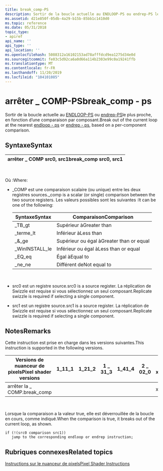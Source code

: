 ```yaml
---
title: break_comp-PS
description: Sortir de la boucle actuelle au ENDLOOP-PS ou endrep-PS le plus proche, en fonction d’une comparaison par composant.
ms.assetid: d21e850f-05db-4a29-b15b-85bb1c1410d0
ms.topic: reference
ms.date: 05/31/2018
topic_type:
- apiref
api_name: ''
api_type: ''
api_location: ''
ms.openlocfilehash: 5088312a16102153ad78afffdcd9ea1275d34e0d
ms.sourcegitcommit: fe03c5d92ca6a0d66a114b2303e99c0a19241ffb
ms.translationtype: MT
ms.contentlocale: fr-FR
ms.lasthandoff: 11/20/2019
ms.locfileid: "104101085"
---
```

# <a name="break_comp---ps"></a><span data-ttu-id="8889d-103">arrêter \_ COMP-PS</span><span class="sxs-lookup"><span data-stu-id="8889d-103">break\_comp - ps</span></span>

<span data-ttu-id="8889d-104">Sortir de la boucle actuelle au [ENDLOOP-PS](endloop---ps.md) ou [endrep-PS](endrep---ps.md)le plus proche, en fonction d’une comparaison par composant.</span><span class="sxs-lookup"><span data-stu-id="8889d-104">Break out of the current loop at the nearest [endloop - ps](endloop---ps.md) or [endrep - ps](endrep---ps.md), based on a per-component comparison.</span></span>

## <a name="syntax"></a><span data-ttu-id="8889d-105">Syntaxe</span><span class="sxs-lookup"><span data-stu-id="8889d-105">Syntax</span></span>



| <span data-ttu-id="8889d-106">arrêter \_ COMP src0, src1</span><span class="sxs-lookup"><span data-stu-id="8889d-106">break\_comp src0, src1</span></span> |
|------------------------|



 

<span data-ttu-id="8889d-107">Où :</span><span class="sxs-lookup"><span data-stu-id="8889d-107">Where:</span></span>

-   <span data-ttu-id="8889d-108">\_COMP est une comparaison scalaire (ou unique) entre les deux registres sources.</span><span class="sxs-lookup"><span data-stu-id="8889d-108">\_comp is a scalar (or single) comparison between the two source registers.</span></span> <span data-ttu-id="8889d-109">Les valeurs possibles sont les suivantes :</span><span class="sxs-lookup"><span data-stu-id="8889d-109">It can be one of the following:</span></span> 

    | <span data-ttu-id="8889d-110">Syntaxe</span><span class="sxs-lookup"><span data-stu-id="8889d-110">Syntax</span></span> | <span data-ttu-id="8889d-111">Comparaison</span><span class="sxs-lookup"><span data-stu-id="8889d-111">Comparison</span></span>            |
    |--------|-----------------------|
    | <span data-ttu-id="8889d-112">\_TB</span><span class="sxs-lookup"><span data-stu-id="8889d-112">\_gt</span></span>   | <span data-ttu-id="8889d-113">Supérieur à</span><span class="sxs-lookup"><span data-stu-id="8889d-113">Greater than</span></span>          |
    | <span data-ttu-id="8889d-114">\_terme</span><span class="sxs-lookup"><span data-stu-id="8889d-114">\_lt</span></span>   | <span data-ttu-id="8889d-115">Inférieur à</span><span class="sxs-lookup"><span data-stu-id="8889d-115">Less than</span></span>             |
    | <span data-ttu-id="8889d-116">\_&</span><span class="sxs-lookup"><span data-stu-id="8889d-116">\_ge</span></span>   | <span data-ttu-id="8889d-117">Supérieur ou égal à</span><span class="sxs-lookup"><span data-stu-id="8889d-117">Greater than or equal</span></span> |
    | <span data-ttu-id="8889d-118">\_WinINSTALL</span><span class="sxs-lookup"><span data-stu-id="8889d-118">\_le</span></span>   | <span data-ttu-id="8889d-119">Inférieur ou égal à</span><span class="sxs-lookup"><span data-stu-id="8889d-119">Less than or equal</span></span>    |
    | <span data-ttu-id="8889d-120">\_EQ</span><span class="sxs-lookup"><span data-stu-id="8889d-120">\_eq</span></span>   | <span data-ttu-id="8889d-121">Égal à</span><span class="sxs-lookup"><span data-stu-id="8889d-121">Equal to</span></span>              |
    | <span data-ttu-id="8889d-122">\_ne</span><span class="sxs-lookup"><span data-stu-id="8889d-122">\_ne</span></span>   | <span data-ttu-id="8889d-123">Différent de</span><span class="sxs-lookup"><span data-stu-id="8889d-123">Not equal to</span></span>          |

    

     

-   <span data-ttu-id="8889d-124">src0 est un registre source.</span><span class="sxs-lookup"><span data-stu-id="8889d-124">src0 is a source register.</span></span> <span data-ttu-id="8889d-125">La réplication de Swizzle est requise si vous sélectionnez un seul composant.</span><span class="sxs-lookup"><span data-stu-id="8889d-125">Replicate swizzle is required if selecting a single component.</span></span>
-   <span data-ttu-id="8889d-126">src1 est un registre source.</span><span class="sxs-lookup"><span data-stu-id="8889d-126">src1 is a source register.</span></span> <span data-ttu-id="8889d-127">La réplication de Swizzle est requise si vous sélectionnez un seul composant.</span><span class="sxs-lookup"><span data-stu-id="8889d-127">Replicate swizzle is required if selecting a single component.</span></span>

## <a name="remarks"></a><span data-ttu-id="8889d-128">Notes</span><span class="sxs-lookup"><span data-stu-id="8889d-128">Remarks</span></span>

<span data-ttu-id="8889d-129">Cette instruction est prise en charge dans les versions suivantes.</span><span class="sxs-lookup"><span data-stu-id="8889d-129">This instruction is supported in the following versions.</span></span>



| <span data-ttu-id="8889d-130">Versions de nuanceur de pixels</span><span class="sxs-lookup"><span data-stu-id="8889d-130">Pixel shader versions</span></span> | <span data-ttu-id="8889d-131">1\_1</span><span class="sxs-lookup"><span data-stu-id="8889d-131">1\_1</span></span> | <span data-ttu-id="8889d-132">1\_2</span><span class="sxs-lookup"><span data-stu-id="8889d-132">1\_2</span></span> | <span data-ttu-id="8889d-133">1 \_ 3</span><span class="sxs-lookup"><span data-stu-id="8889d-133">1\_3</span></span> | <span data-ttu-id="8889d-134">1\_4</span><span class="sxs-lookup"><span data-stu-id="8889d-134">1\_4</span></span> | <span data-ttu-id="8889d-135">2 \_ 0</span><span class="sxs-lookup"><span data-stu-id="8889d-135">2\_0</span></span> | <span data-ttu-id="8889d-136">2 \_ x</span><span class="sxs-lookup"><span data-stu-id="8889d-136">2\_x</span></span> | <span data-ttu-id="8889d-137">2 \_ logiciels</span><span class="sxs-lookup"><span data-stu-id="8889d-137">2\_sw</span></span> | <span data-ttu-id="8889d-138">3 \_ 0</span><span class="sxs-lookup"><span data-stu-id="8889d-138">3\_0</span></span> | <span data-ttu-id="8889d-139">3 \_ logiciels</span><span class="sxs-lookup"><span data-stu-id="8889d-139">3\_sw</span></span> |
|-----------------------|------|------|------|------|------|------|-------|------|-------|
| <span data-ttu-id="8889d-140">arrêter la \_ COMP.</span><span class="sxs-lookup"><span data-stu-id="8889d-140">break\_comp</span></span>           |      |      |      |      |      | <span data-ttu-id="8889d-141">x</span><span class="sxs-lookup"><span data-stu-id="8889d-141">x</span></span>    | <span data-ttu-id="8889d-142">x</span><span class="sxs-lookup"><span data-stu-id="8889d-142">x</span></span>     | <span data-ttu-id="8889d-143">x</span><span class="sxs-lookup"><span data-stu-id="8889d-143">x</span></span>    | <span data-ttu-id="8889d-144">x</span><span class="sxs-lookup"><span data-stu-id="8889d-144">x</span></span>     |



 

<span data-ttu-id="8889d-145">Lorsque la comparaison a la valeur true, elle est déverrouillée de la boucle en cours, comme indiqué.</span><span class="sxs-lookup"><span data-stu-id="8889d-145">When the comparison is true, it breaks out of the current loop, as shown.</span></span>


```
if (!(src0 comparison src1))
   jump to the corresponding endloop or endrep instruction;
```



## <a name="related-topics"></a><span data-ttu-id="8889d-146">Rubriques connexes</span><span class="sxs-lookup"><span data-stu-id="8889d-146">Related topics</span></span>

<dl> <dt>

[<span data-ttu-id="8889d-147">Instructions sur le nuanceur de pixels</span><span class="sxs-lookup"><span data-stu-id="8889d-147">Pixel Shader Instructions</span></span>](dx9-graphics-reference-asm-ps-instructions.md)
</dt> </dl>

 

 




